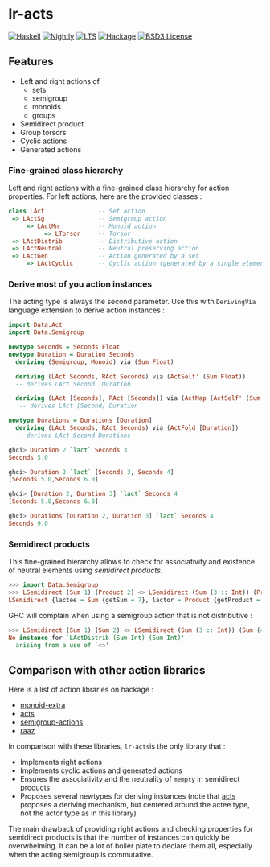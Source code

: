 # lr-acts

[![Haskell](https://img.shields.io/badge/language-Haskell-orange.svg)](https://haskell.org) [![Nightly](https://www.stackage.org/package/lr-acts/badge/nightly)](https://www.stackage.org/nightly/package/lr-acts) [![LTS](https://www.stackage.org/package/lr-acts/badge/lts)](https://www.stackage.org/lts/package/lr-acts) [![Hackage](https://img.shields.io/hackage/v/lr-acts.svg)](https://hackage.haskell.org/package/lr-acts) [![BSD3 License](https://img.shields.io/badge/license-BSD3-blue.svg)](https://github.com/AliceRixte/lr-acts/LICENSE)


## Features

* Left and right actions of
  * sets
  * semigroup
  * monoids
  * groups
* Semidirect product
* Group torsors
* Cyclic actions
* Generated actions


### Fine-grained class hierarchy

Left and right actions with a fine-grained class hierarchy for action properties. For left actions, here are the provided classes :

``` haskell
class LAct               -- Set action
 => LActSg               -- Semigroup action
     => LActMn           -- Monoid action
          => LTorsor     -- Torsor
 => LActDistrib          -- Distributive action
 => LActNeutral          -- Neutral preserving action
 => LActGen              -- Action generated by a set
     => LActCyclic       -- Cyclic action (generated by a single element)

```

### Derive most of you action instances

The acting type is always the second parameter. Use this with `DerivingVia` language extension to derive action instances :

``` haskell
import Data.Act
import Data.Semigroup

newtype Seconds = Seconds Float
newtype Duration = Duration Seconds
  deriving (Semigroup, Monoid) via (Sum Float)

  deriving (LAct Seconds, RAct Seconds) via (ActSelf' (Sum Float))
  -- derives LAct Second  Duration

  deriving (LAct [Seconds], RAct [Seconds]) via (ActMap (ActSelf' (Sum Float)))
   -- derives LAct [Second] Duration

newtype Durations = Durations [Duration]
  deriving (LAct Seconds, RAct Seconds) via (ActFold [Duration])
  -- derives LAct Second Durations

```

``` haskell
ghci> Duration 2 `lact` Seconds 3
Seconds 5.0

ghci> Duration 2 `lact` [Seconds 3, Seconds 4]
[Seconds 5.0,Seconds 6.0]

ghci> [Duration 2, Duration 3] `lact` Seconds 4
[Seconds 5.0,Seconds 6.0]

ghci> Durations [Duration 2, Duration 3] `lact` Seconds 4
Seconds 9.0
```

### Semidirect products

This fine-grained hierarchy allows to check for associativity and existence of neutral elements using _semidirect products_.

``` haskell
>>> import Data.Semigroup
>>> LSemidirect (Sum 1) (Product 2) <> LSemidirect (Sum (3 :: Int)) (Product (4 :: Int))
LSemidirect {lactee = Sum {getSum = 7}, lactor = Product {getProduct = 8}}
```

GHC will complain when using a semigroup action that is not distributive :

```haskell
>>> LSemidirect (Sum 1) (Sum 2) <> LSemidirect (Sum (3 :: Int)) (Sum (4 :: Int))
No instance for `LActDistrib (Sum Int) (Sum Int)'
  arising from a use of `<>'
```

## Comparison with other action libraries

Here is a list of action libraries on hackage :

- [monoid-extra](https://github.com/diagrams/monoid-extras)
- [acts](https://hackage.haskell.org/package/acts)
- [semigroup-actions](https://hackage.haskell.org/package/semigroups-actions)
- [raaz](https://hackage.haskell.org/package/raaz-0.0.1/docs/Raaz-Core-MonoidalAction.html)


In comparison with these libraries, `lr-acts`is the only library that :
- Implements right actions
- Implements cyclic actions and generated actions
- Ensures the associativity and the neutrality of `mempty` in semidirect products
- Proposes several newtypes for deriving instances (note that [acts](https://hackage.haskell.org/package/acts) proposes a deriving mechanism, but centered around the actee type, not the actor type as in this library)

The main drawback of providing right actions and checking properties for semidirect products is that the number of instances can quickly be overwhelming. It can be a lot of boiler plate to declare them all, especially when the acting semigroup is commutative.
